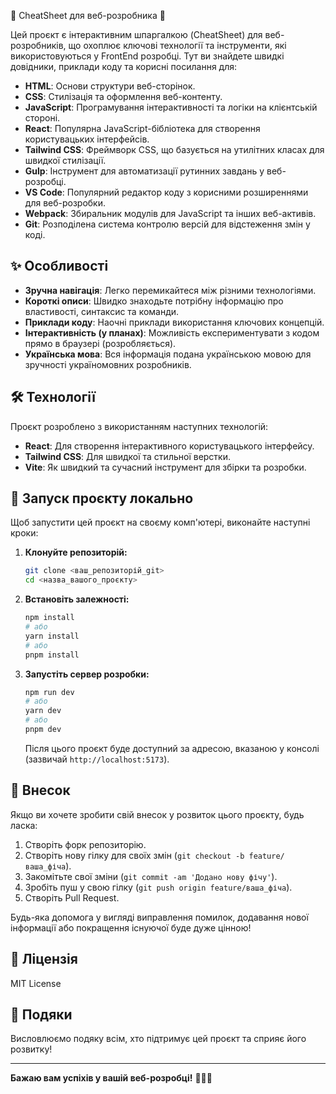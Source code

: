 🚀 CheatSheet для веб-розробника 🚀

Цей проєкт є інтерактивним шпаргалкою (CheatSheet) для веб-розробників, що охоплює ключові технології та інструменти, які використовуються у FrontEnd розробці. Тут ви знайдете швидкі довідники, приклади коду та корисні посилання для:

  * **HTML**: Основи структури веб-сторінок.
  * **CSS**: Стилізація та оформлення веб-контенту.
  * **JavaScript**: Програмування інтерактивності та логіки на клієнтській стороні.
  * **React**: Популярна JavaScript-бібліотека для створення користувацьких інтерфейсів.
  * **Tailwind CSS**: Фреймворк CSS, що базується на утилітних класах для швидкої стилізації.
  * **Gulp**: Інструмент для автоматизації рутинних завдань у веб-розробці.
  * **VS Code**: Популярний редактор коду з корисними розширеннями для веб-розробки.
  * **Webpack**: Збиральник модулів для JavaScript та інших веб-активів.
  * **Git**: Розподілена система контролю версій для відстеження змін у коді.

## ✨ Особливості

  * **Зручна навігація**: Легко перемикайтеся між різними технологіями.
  * **Короткі описи**: Швидко знаходьте потрібну інформацію про властивості, синтаксис та команди.
  * **Приклади коду**: Наочні приклади використання ключових концепцій.
  * **Інтерактивність (у планах)**: Можливість експериментувати з кодом прямо в браузері (розробляється).
  * **Українська мова**: Вся інформація подана українською мовою для зручності україномовних розробників.

## 🛠️ Технології

Проєкт розроблено з використанням наступних технологій:

  * **React**: Для створення інтерактивного користувацького інтерфейсу.
  * **Tailwind CSS**: Для швидкої та стильної верстки.
  * **Vite**: Як швидкий та сучасний інструмент для збірки та розробки.

## 🚀 Запуск проєкту локально

Щоб запустити цей проєкт на своєму комп'ютері, виконайте наступні кроки:

1.  **Клонуйте репозиторій:**

    ```bash
    git clone <ваш_репозиторій_git>
    cd <назва_вашого_проєкту>
    ```

2.  **Встановіть залежності:**

    ```bash
    npm install
    # або
    yarn install
    # або
    pnpm install
    ```

3.  **Запустіть сервер розробки:**

    ```bash
    npm run dev
    # або
    yarn dev
    # або
    pnpm dev
    ```

    Після цього проєкт буде доступний за адресою, вказаною у консолі (зазвичай `http://localhost:5173`).



## 🤝 Внесок

Якщо ви хочете зробити свій внесок у розвиток цього проєкту, будь ласка:

1.  Створіть форк репозиторію.
2.  Створіть нову гілку для своїх змін (`git checkout -b feature/ваша_фіча`).
3.  Закомітьте свої зміни (`git commit -am 'Додано нову фічу'`).
4.  Зробіть пуш у свою гілку (`git push origin feature/ваша_фіча`).
5.  Створіть Pull Request.

Будь-яка допомога у вигляді виправлення помилок, додавання нової інформації або покращення існуючої буде дуже цінною\!

## 📝 Ліцензія

 MIT License

## 🙏 Подяки

Висловлюємо подяку всім, хто підтримує цей проєкт та сприяє його розвитку\!

-----

**Бажаю вам успіхів у вашій веб-розробці\!** 🚀🇺🇦